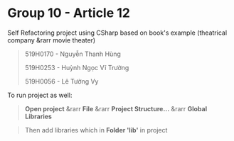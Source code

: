 # Group 10 - Article 12
Self Refactoring project using CSharp based on book's example (theatrical company &rarr movie theater)

> 519H0170 - Nguyễn Thanh Hùng
> 
> 519H0253 - Huỳnh Ngọc Vĩ Trường
> 
> 519H0056 - Lê Tường Vy


To run project as well:
> **Open project** &rarr **File** &rarr **Project Structure...** &rarr **Global Libraries**

> Then add libraries which in **Folder 'lib'** in project